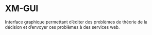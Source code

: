 # XM-GUI
Interface graphique permettant d’éditer des problèmes de théorie de la décision et d’envoyer ces problèmes à des services web.
